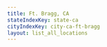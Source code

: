 ```yaml
---
title: Ft. Bragg, CA
stateIndexKey: state-ca
cityIndexKey: city-ca-ft-bragg
layout: list_all_locations
---
```

